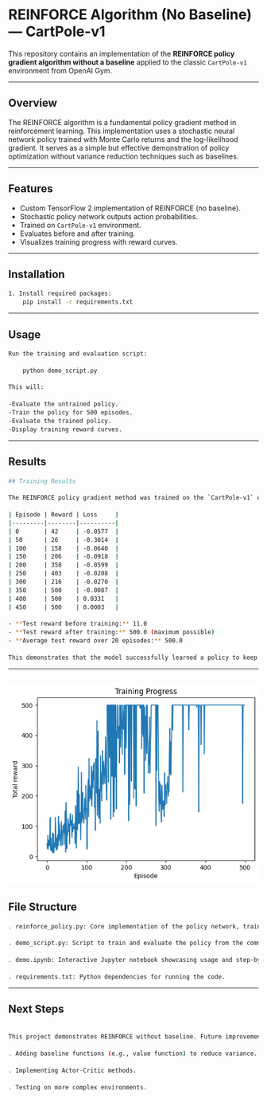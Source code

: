 # REINFORCE Algorithm (No Baseline) — CartPole-v1

This repository contains an implementation of the **REINFORCE policy gradient algorithm without a baseline** applied to the classic `CartPole-v1` environment from OpenAI Gym.

---

## Overview

The REINFORCE algorithm is a fundamental policy gradient method in reinforcement learning. This implementation uses a stochastic neural network policy trained with Monte Carlo returns and the log-likelihood gradient. It serves as a simple but effective demonstration of policy optimization without variance reduction techniques such as baselines.

---

## Features

- Custom TensorFlow 2 implementation of REINFORCE (no baseline).
- Stochastic policy network outputs action probabilities.
- Trained on `CartPole-v1` environment.
- Evaluates before and after training.
- Visualizes training progress with reward curves.

---

## Installation
```bash
1. Install required packages:
    pip install -r requirements.txt
```
---

## Usage

```bash
Run the training and evaluation script:

    python demo_script.py

This will:

-Evaluate the untrained policy.
-Train the policy for 500 episodes.
-Evaluate the trained policy.
-Display training reward curves.
```
---

## Results
```bash
## Training Results

The REINFORCE policy gradient method was trained on the `CartPole-v1` environment for 500 episodes.

| Episode | Reward | Loss     |
|---------|--------|----------|
| 0       | 42     | -0.0577  |
| 50      | 26     | -0.3014  |
| 100     | 158    | -0.0640  |
| 150     | 206    | -0.0918  |
| 200     | 358    | -0.0599  |
| 250     | 403    | -0.0208  |
| 300     | 216    | -0.0270  |
| 350     | 500    | -0.0087  |
| 400     | 500    | 0.0331   |
| 450     | 500    | 0.0003   |

- **Test reward before training:** 11.0  
- **Test reward after training:** 500.0 (maximum possible)  
- **Average test reward over 20 episodes:** 500.0  

This demonstrates that the model successfully learned a policy to keep the pole upright for the maximum duration.
```
---
![Training Rewards](rewards_episodes.png)
---

## File Structure

```bash
. reinforce_policy.py: Core implementation of the policy network, training loop, and evaluation.

. demo_script.py: Script to train and evaluate the policy from the command line.

. demo.ipynb: Interactive Jupyter notebook showcasing usage and step-by-step explanation.

. requirements.txt: Python dependencies for running the code.
```

---

## Next Steps
```bash

This project demonstrates REINFORCE without baseline. Future improvements can include:

. Adding baseline functions (e.g., value function) to reduce variance.

. Implementing Actor-Critic methods.

. Testing on more complex environments.
